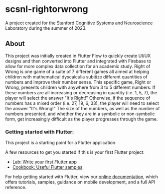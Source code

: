# scsnl-rightorwrong

A project created for the Stanford Cognitive Systems and Neuroscience Laboratory during the summer of 2023.

## About

This project was initially created in Flutter Flow to quickly create UI/UX designs and then converted into Flutter and integrated with Firebase to allow for more complex data collection for an academic study. Right of Wrong is one game of a suite of 7 different games all aimed at helping children with mathematical dyscalculia subitize different quantities of numbers and improve their number sense. This specific game, Right or Wrong, presents children with anywhere from 3 to 5 different numbers. If these numbers are all increasing or decreasing in quantity (i.e. 1, 5, 7), the player will select the answer "It's Right!" Otherwise, if the sequence of numbers has a mixed order (i.e. 27, 19, 6, 33), the player will need to select the answer "It's Wrong!" The size of the numbers, as well as the number of numbers presented, and whether they are in a symbolic or non-symbolic form, get increasingly difficult as the player progresses through the game.


### Getting started with Flutter:

This project is a starting point for a Flutter application.

A few resources to get you started if this is your first Flutter project:

- [Lab: Write your first Flutter app](https://flutter.dev/docs/get-started/codelab)
- [Cookbook: Useful Flutter samples](https://flutter.dev/docs/cookbook)

For help getting started with Flutter, view our
[online documentation](https://flutter.dev/docs), which offers tutorials,
samples, guidance on mobile development, and a full API reference.
